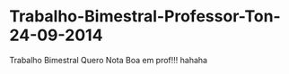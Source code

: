 Trabalho-Bimestral-Professor-Ton-24-09-2014
===========================================

Trabalho Bimestral
Quero Nota Boa em prof!!! hahaha
